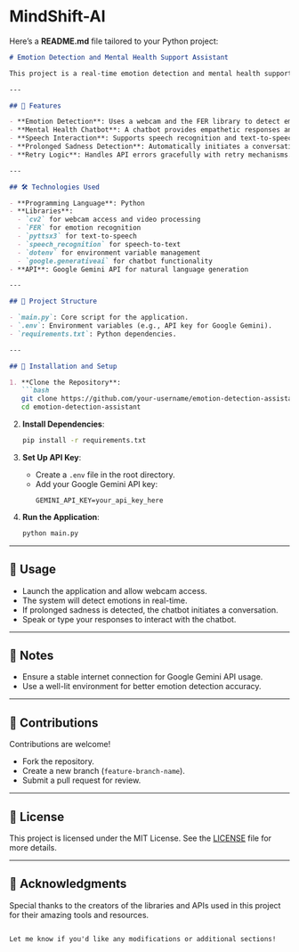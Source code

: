 # MindShift-AI

Here’s a **README.md** file tailored to your Python project:  

```markdown
# Emotion Detection and Mental Health Support Assistant

This project is a real-time emotion detection and mental health support system using Python. It utilizes computer vision, emotion recognition, and a chatbot powered by the Google Gemini API to provide comfort and assistance to users experiencing sadness or stress.

---

## 📖 Features

- **Emotion Detection**: Uses a webcam and the FER library to detect emotions in real-time.
- **Mental Health Chatbot**: A chatbot provides empathetic responses and coping strategies.
- **Speech Interaction**: Supports speech recognition and text-to-speech for natural conversations.
- **Prolonged Sadness Detection**: Automatically initiates a conversation when prolonged sadness is detected.
- **Retry Logic**: Handles API errors gracefully with retry mechanisms.

---

## 🛠 Technologies Used

- **Programming Language**: Python
- **Libraries**:  
  - `cv2` for webcam access and video processing  
  - `FER` for emotion recognition  
  - `pyttsx3` for text-to-speech  
  - `speech_recognition` for speech-to-text  
  - `dotenv` for environment variable management  
  - `google.generativeai` for chatbot functionality
- **API**: Google Gemini API for natural language generation  

---

## 📂 Project Structure

- `main.py`: Core script for the application.
- `.env`: Environment variables (e.g., API key for Google Gemini).
- `requirements.txt`: Python dependencies.

---

## 🔧 Installation and Setup

1. **Clone the Repository**:
   ```bash
   git clone https://github.com/your-username/emotion-detection-assistant.git
   cd emotion-detection-assistant
   ```

2. **Install Dependencies**:
   ```bash
   pip install -r requirements.txt
   ```

3. **Set Up API Key**:  
   - Create a `.env` file in the root directory.
   - Add your Google Gemini API key:
     ```
     GEMINI_API_KEY=your_api_key_here
     ```

4. **Run the Application**:
   ```bash
   python main.py
   ```

---

## 🚀 Usage

- Launch the application and allow webcam access.
- The system will detect emotions in real-time.
- If prolonged sadness is detected, the chatbot initiates a conversation.
- Speak or type your responses to interact with the chatbot.

---

## 📝 Notes

- Ensure a stable internet connection for Google Gemini API usage.
- Use a well-lit environment for better emotion detection accuracy.

---

## 🤝 Contributions

Contributions are welcome!  
- Fork the repository.
- Create a new branch (`feature-branch-name`).
- Submit a pull request for review.

---

## 📜 License

This project is licensed under the MIT License. See the [LICENSE](LICENSE) file for more details.

---

## 🌟 Acknowledgments

Special thanks to the creators of the libraries and APIs used in this project for their amazing tools and resources.
```  

Let me know if you'd like any modifications or additional sections!
